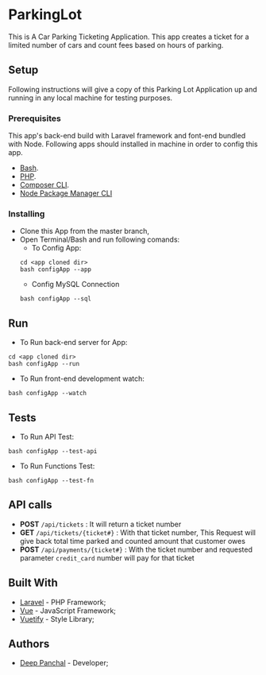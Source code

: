 # ParkingLot
This is A Car Parking Ticketing Application.
This app creates a ticket for a limited number of cars and count fees based on hours of parking.

## Setup
Following instructions will give a copy of this Parking Lot Application up and running in any local machine for testing purposes.

### Prerequisites

This app's back-end build with Laravel framework and font-end bundled with Node.
Following apps should installed in machine in order to config this app.
- [Bash](https://www.gnu.org/software/bash/).
- [PHP](https://www.php.net/downloads.php).
- [Composer CLI](https://getcomposer.org/download/).
- [Node Package Manager CLI](https://nodejs.org/en/download/)

### Installing
- Clone this App from the master branch,
- Open Terminal/Bash and run following comands:
  - To Config App:
  ```
  cd <app cloned dir>
  bash configApp --app
  ```
  - Config MySQL Connection
  ```
  bash configApp --sql
  ```
## Run
  - To Run back-end server for App:
  ```
  cd <app cloned dir>
  bash configApp --run
  ```
  - To Run front-end development watch:
  ```
  bash configApp --watch
  ```
## Tests

  - To Run API Test:
  ```
  bash configApp --test-api
  ```

  - To Run Functions Test:
  ```
  bash configApp --test-fn
  ```

## API calls
* **POST** `/api/tickets` : It will return a ticket number
* **GET** `/api/tickets/{ticket#}` : With that ticket number, This Request will give back total time parked and counted amount that customer owes
* **POST** `/api/payments/{ticket#}` : With the ticket number and requested parameter `credit_card` number will pay for that ticket

## Built With

* [Laravel](https://laravel.com/) - PHP Framework;
* [Vue](https://vuejs.org/) - JavaScript Framework;
* [Vuetify](https://vuetifyjs.com/en/) - Style Library;

## Authors

* [Deep Panchal](http://deeppanchal.com/) - Developer;
